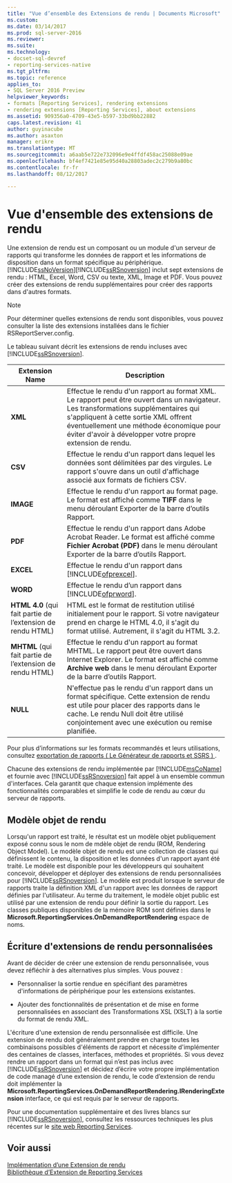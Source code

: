 ```yaml
---
title: "Vue d’ensemble des Extensions de rendu | Documents Microsoft"
ms.custom: 
ms.date: 03/14/2017
ms.prod: sql-server-2016
ms.reviewer: 
ms.suite: 
ms.technology:
- docset-sql-devref
- reporting-services-native
ms.tgt_pltfrm: 
ms.topic: reference
applies_to:
- SQL Server 2016 Preview
helpviewer_keywords:
- formats [Reporting Services], rendering extensions
- rendering extensions [Reporting Services], about extensions
ms.assetid: 909356a0-4709-43e5-b597-33bd9bb22882
caps.latest.revision: 41
author: guyinacube
ms.author: asaxton
manager: erikre
ms.translationtype: MT
ms.sourcegitcommit: a6aab5e722e732096e9e4ffdf458ac25088e09ae
ms.openlocfilehash: bf4ef7421e85e95d40a28803adec2c279b9a80bc
ms.contentlocale: fr-fr
ms.lasthandoff: 08/12/2017

---
```

# <a name="rendering-extensions-overview"></a>Vue d'ensemble des extensions de rendu
  Une extension de rendu est un composant ou un module d'un serveur de rapports qui transforme les données de rapport et les informations de disposition dans un format spécifique au périphérique. [!INCLUDE[ssNoVersion](../../../includes/ssnoversion-md.md)][!INCLUDE[ssRSnoversion](../../../includes/ssrsnoversion-md.md)] inclut sept extensions de rendu : HTML, Excel, Word, CSV ou texte, XML, Image et PDF. Vous pouvez créer des extensions de rendu supplémentaires pour créer des rapports dans d'autres formats.  
  
> [!NOTE]  
>  Pour déterminer quelles extensions de rendu sont disponibles, vous pouvez consulter la liste des extensions installées dans le fichier RSReportServer.config.  
  
 Le tableau suivant décrit les extensions de rendu incluses avec [!INCLUDE[ssRSnoversion](../../../includes/ssrsnoversion-md.md)].  
  
|Extension Name| Description|  
|--------------------|-----------------|  
|**XML**|Effectue le rendu d'un rapport au format XML. Le rapport peut être ouvert dans un navigateur. Les transformations supplémentaires qui s'appliquent à cette sortie XML offrent éventuellement une méthode économique pour éviter d'avoir à développer votre propre extension de rendu.|  
|**CSV**|Effectue le rendu d'un rapport dans lequel les données sont délimitées par des virgules. Le rapport s'ouvre dans un outil d'affichage associé aux formats de fichiers CSV.|  
|**IMAGE**|Effectue le rendu d'un rapport au format page. Le format est affiché comme **TIFF** dans le menu déroulant Exporter de la barre d’outils Rapport.|  
|**PDF**|Effectue le rendu d'un rapport dans Adobe Acrobat Reader. Le format est affiché comme **Fichier Acrobat (PDF)** dans le menu déroulant Exporter de la barre d’outils Rapport.|  
|**EXCEL**|Effectue le rendu d'un rapport dans [!INCLUDE[ofprexcel](../../../includes/ofprexcel-md.md)].|  
|**WORD**|Effectue le rendu d’un rapport dans [!INCLUDE[ofprword](../../../includes/ofprword-md.md)].|  
|**HTML 4.0** (qui fait partie de l’extension de rendu HTML)|HTML est le format de restitution utilisé initialement pour le rapport. Si votre navigateur prend en charge le HTML 4.0, il s'agit du format utilisé. Autrement, il s'agit du HTML 3.2.|  
|**MHTML** (qui fait partie de l’extension de rendu HTML)|Effectue le rendu d'un rapport au format MHTML. Le rapport peut être ouvert dans Internet Explorer. Le format est affiché comme **Archive web** dans le menu déroulant Exporter de la barre d’outils Rapport.|  
|**NULL**|N'effectue pas le rendu d'un rapport dans un format spécifique. Cette extension de rendu est utile pour placer des rapports dans le cache. Le rendu Null doit être utilisé conjointement avec une exécution ou remise planifiée.|  
  
 Pour plus d’informations sur les formats recommandés et leurs utilisations, consultez [exportation de rapports &#40; Le Générateur de rapports et SSRS &#41; ](../../../reporting-services/report-builder/export-reports-report-builder-and-ssrs.md).  
  
 Chacune des extensions de rendu implémentée par [!INCLUDE[msCoName](../../../includes/msconame-md.md)] et fournie avec [!INCLUDE[ssRSnoversion](../../../includes/ssrsnoversion-md.md)] fait appel à un ensemble commun d'interfaces. Cela garantit que chaque extension implémente des fonctionnalités comparables et simplifie le code de rendu au cœur du serveur de rapports.  
  
## <a name="rendering-object-model"></a>Modèle objet de rendu  
 Lorsqu'un rapport est traité, le résultat est un modèle objet publiquement exposé connu sous le nom de mdèle objet de rendu (ROM, Rendering Object Model). Le modèle objet de rendu est une collection de classes qui définissent le contenu, la disposition et les données d'un rapport ayant été traité. Le modèle est disponible pour les développeurs qui souhaitent concevoir, développer et déployer des extensions de rendu personnalisées pour [!INCLUDE[ssRSnoversion](../../../includes/ssrsnoversion-md.md)]. Le modèle est produit lorsque le serveur de rapports traite la définition XML d'un rapport avec les données de rapport définies par l'utilisateur. Au terme du traitement, le modèle objet public est utilisé par une extension de rendu pour définir la sortie du rapport. Les classes publiques disponibles de la mémoire ROM sont définies dans le **Microsoft.ReportingServices.OnDemandReportRendering** espace de noms.  
  
## <a name="writing-custom-rendering-extensions"></a>Écriture d'extensions de rendu personnalisées  
 Avant de décider de créer une extension de rendu personnalisée, vous devez réfléchir à des alternatives plus simples. Vous pouvez :  
  
-   Personnaliser la sortie rendue en spécifiant des paramètres d'informations de périphérique pour les extensions existantes.  
  
-   Ajouter des fonctionnalités de présentation et de mise en forme personnalisées en associant des Transformations XSL (XSLT) à la sortie du format de rendu XML.  
  
 L'écriture d'une extension de rendu personnalisée est difficile. Une extension de rendu doit généralement prendre en charge toutes les combinaisons possibles d'éléments de rapport et nécessite d'implémenter des centaines de classes, interfaces, méthodes et propriétés. Si vous devez rendre un rapport dans un format qui n’est pas inclus avec [!INCLUDE[ssRSnoversion](../../../includes/ssrsnoversion-md.md)] et décidez d’écrire votre propre implémentation de code managé d’une extension de rendu, le code d’extension de rendu doit implémenter la **Microsoft.ReportingServices.OnDemandReportRendering.IRenderingExtension** interface, ce qui est requis par le serveur de rapports.  
  
 Pour une documentation supplémentaire et des livres blancs sur [!INCLUDE[ssRSnoversion](../../../includes/ssrsnoversion-md.md)], consultez les ressources techniques les plus récentes sur le [site web Reporting Services](http://go.microsoft.com/fwlink/?LinkId=19951).  
  
## <a name="see-also"></a>Voir aussi  
 [Implémentation d’une Extension de rendu](../../../reporting-services/extensions/rendering-extension/implementing-a-rendering-extension.md)   
 [Bibliothèque d’Extension de Reporting Services](../../../reporting-services/extensions/reporting-services-extension-library.md)  
  
  

